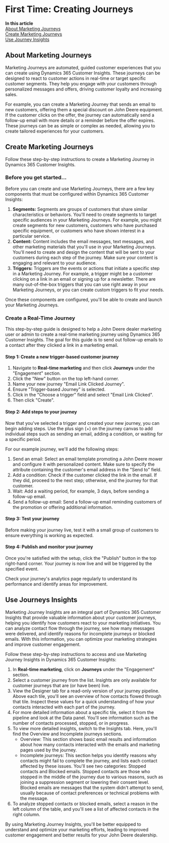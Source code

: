 # First Time: Creating Journeys

[comment]: <> (Export To: `../Web/02_08_CreatingJourneys.html`)

**In this article**
    <br>[About Marketing Journeys](#about-marketing-journeys)
    <br>[Create Marketing Journeys](#create-marketing-journeys)
    <br>[Use Journey Insights](#use-journey-insights)

## About Marketing Journeys

Marketing Journeys are automated, guided customer experiences that you can create using Dynamics 365 Customer Insights. These journeys can be designed to react to customer actions in real-time or target specific customer segments. They help you engage with your customers through personalized messages and offers, driving customer loyalty and increasing sales.

For example, you can create a Marketing Journey that sends an email to new customers, offering them a special discount on John Deere equipment. If the customer clicks on the offer, the journey can automatically send a follow-up email with more details or a reminder before the offer expires. These journeys can be as simple or complex as needed, allowing you to create tailored experiences for your customers.

## Create Marketing Journeys

Follow these step-by-step instructions to create a Marketing Journey in Dynamics 365 Customer Insights.

### Before you get started...

Before you can create and use Marketing Journeys, there are a few key components that must be configured within Dynamics 365 Customer Insights:

1. **Segments:** Segments are groups of customers that share similar characteristics or behaviors. You'll need to create segments to target specific audiences in your Marketing Journeys. For example, you might create segments for new customers, customers who have purchased specific equipment, or customers who have shown interest in a particular service.
2. **Content:** Content includes the email messages, text messages, and other marketing materials that you'll use in your Marketing Journeys. You'll need to create and design the content that will be sent to your customers during each step of the journey. Make sure your content is engaging and relevant to your audience.
3. **Triggers:** Triggers are the events or actions that initiate a specific step in a Marketing Journey. For example, a trigger might be a customer clicking on a link in an email or signing up for a newsletter. There are many out-of-the-box triggers that you can use right away in your Marketing Journeys, or you can create custom triggers to fit your needs.

Once these components are configured, you'll be able to create and launch your Marketing Journeys.

### Create a Real-Time Journey

This step-by-step guide is designed to help a John Deere dealer marketing user or admin to create a real-time marketing journey using Dynamics 365 Customer Insights. The goal for this guide is to send out follow-up emails to a contact after they clicked a link in a marketing email.

#### Step 1: Create a new trigger-based customer journey
1. Navigate to **Real-time marketing** and then click **Journeys** under the "Engagement" section.
2. Click the "New" button on the top left-hand corner.
3. Name your new journey "Email Link Clicked Journey".
4. Ensure "Trigger-based Journey" is selected.
5. Click in the "Choose a trigger" field and select "Email Link Clicked".
6. Then click "Create".

#### Step 2: Add steps to your journey
Now that you've selected a trigger and created your new journey, you can begin adding steps. Use the plus sign (+) on the journey canvas to add individual steps such as sending an email, adding a condition, or waiting for a specific period.

For our example journey, we'll add the following steps:
1. Send an email: Select an email template promoting a John Deere mower and configure it with personalized content. Make sure to specify the attribute containing the customer's email address in the "Send to" field.
2. Add a condition: Check if the customer clicked the link in the email. If they did, proceed to the next step; otherwise, end the journey for that customer.
3. Wait: Add a waiting period, for example, 3 days, before sending a follow-up email.
4. Send a follow-up email: Send a follow-up email reminding customers of the promotion or offering additional information.

#### Step 3: Test your journey
Before making your journey live, test it with a small group of customers to ensure everything is working as expected.

#### Step 4: Publish and monitor your journey
Once you're satisfied with the setup, click the "Publish" button in the top right-hand corner. Your journey is now live and will be triggered by the specified event.

Check your journey's analytics page regularly to understand its performance and identify areas for improvement.

## Use Journeys Insights

Marketing Journey Insights are an integral part of Dynamics 365 Customer Insights that provide valuable information about your customer journeys, helping you identify how customers react to your marketing initiatives. You can analyze contact flow through the journey, see how many messages were delivered, and identify reasons for incomplete journeys or blocked emails. With this information, you can optimize your marketing strategies and improve customer engagement.

Follow these step-by-step instructions to access and use Marketing Journey Insights in Dynamics 365 Customer Insights:

1. In **Real-time marketing**, click on **Journeys** under the "Engagement" section.
2. Select a customer journey from the list. Insights are only available for customer journeys that are (or have been) live.
3. View the Designer tab for a read-only version of your journey pipeline. Above each tile, you'll see an overview of how contacts flowed through that tile. Inspect these values for a quick understanding of how your contacts interacted with each part of the journey.
4. For more detailed information about a specific tile, select it from the pipeline and look at the Data panel. You'll see information such as the number of contacts processed, stopped, or in progress.
5. To view more detailed insights, switch to the Insights tab. Here, you'll find the Overview and Incomplete journeys sections.
    * Overview: This section shows basic email results and information about how many contacts interacted with the emails and marketing pages used by the journey.
    * Incomplete journeys: This section helps you identify reasons why contacts might fail to complete the journey, and lists each contact affected by these issues. You'll see two categories: Stopped contacts and Blocked emails. Stopped contacts are those who stopped in the middle of the journey due to various reasons, such as joining a suppression segment or lowering their consent level. Blocked emails are messages that the system didn't attempt to send, usually because of contact preferences or technical problems with the message.
6. To analyze stopped contacts or blocked emails, select a reason in the left column of the table, and you'll see a list of affected contacts in the right column.

By using Marketing Journey Insights, you'll be better equipped to understand and optimize your marketing efforts, leading to improved customer engagement and better results for your John Deere dealership.